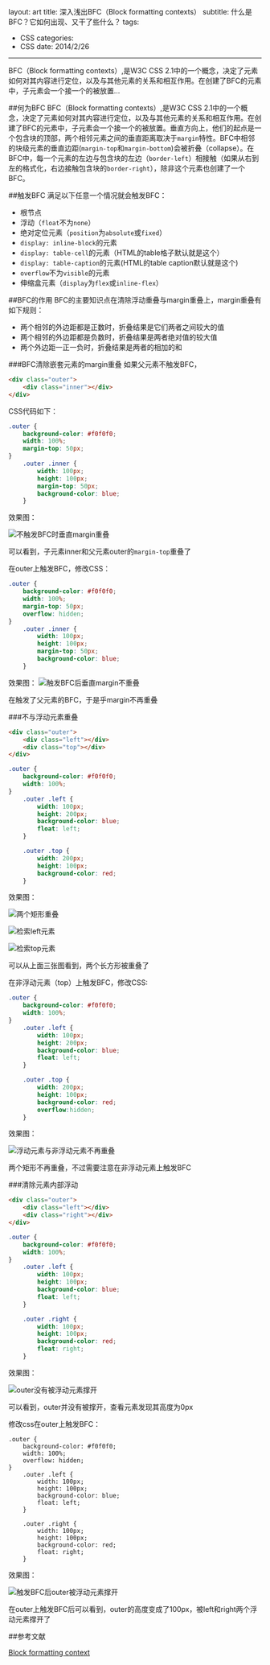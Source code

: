 layout: art
title: 深入浅出BFC（Block formatting contexts）
subtitle: 什么是BFC？它如何出现、又干了些什么？
tags: 
- CSS
categories: 
- CSS
date: 2014/2/26
---

BFC（Block formatting contexts）,是W3C CSS 2.1中的一个概念，决定了元素如何对其内容进行定位，以及与其他元素的关系和相互作用。在创建了BFC的元素中，子元素会一个接一个的被放置...

<!-- more -->

##何为BFC
BFC（Block formatting contexts）,是W3C CSS 2.1中的一个概念，决定了元素如何对其内容进行定位，以及与其他元素的关系和相互作用。在创建了BFC的元素中，子元素会一个接一个的被放置。垂直方向上，他们的起点是一个包含块的顶部，两个相邻元素之间的垂直距离取决于```margin```特性。BFC中相邻的块级元素的垂直边距(```margin-top```和```margin-bottom```)会被折叠（collapse）。在BFC中，每一个元素的左边与包含块的左边（```border-left```）相接触（如果从右到左的格式化，右边接触包含块的```border-right```），除非这个元素也创建了一个BFC。

##触发BFC
满足以下任意一个情况就会触发BFC：
* 根节点
* 浮动（```float```不为```none```）
* 绝对定位元素（```position```为```absolute```或```fixed```）
* ```display: inline-block```的元素
* ```display: table-cell```的元素（HTML的table格子默认就是这个）
* ```display: table-caption```的元素(HTML的table caption默认就是这个)
* ```overflow```不为```visible```的元素
* 伸缩盒元素（```display```为```flex```或```inline-flex```）

##BFC的作用
BFC的主要知识点在清除浮动重叠与margin重叠上，margin重叠有如下规则：
* 两个相邻的外边距都是正数时，折叠结果是它们两者之间较大的值
* 两个相邻的外边距都是负数时，折叠结果是两者绝对值的较大值
* 两个外边距一正一负时，折叠结果是两者的相加的和

###BFC清除嵌套元素的margin重叠
如果父元素不触发BFC，
```html
<div class="outer">
	<div class="inner"></div>
</div>
```
CSS代码如下：
```css
.outer {
	background-color: #f0f0f0;
	width: 100%;
	margin-top: 50px;
}
	.outer .inner {
		width: 100px;
		height: 100px;
		margin-top: 50px;
		background-color: blue;
	}
```

效果图：

![不触发BFC时垂直margin重叠](/img/BFC/1.png)

可以看到，子元素inner和父元素outer的```margin-top```重叠了

在outer上触发BFC，修改CSS：
```css
.outer {
	background-color: #f0f0f0;
	width: 100%;
	margin-top: 50px;
	overflow: hidden;
}
	.outer .inner {
		width: 100px;
		height: 100px;
		margin-top: 50px;
		background-color: blue;
	}
```

效果图：
![触发BFC后垂直margin不重叠](/img/BFC/2.png)

在触发了父元素的BFC，于是乎margin不再重叠

###不与浮动元素重叠
```html
<div class="outer">
	<div class="left"></div>
	<div class="top"></div>
</div>
```
```css
.outer {
	background-color: #f0f0f0;
	width: 100%;
}
	.outer .left {
		width: 100px;
		height: 200px;
		background-color: blue;
		float: left;
	}

	.outer .top {
		width: 200px;
		height: 100px;
		background-color: red;
	}
```

效果图：

![两个矩形重叠](/img/BFC/3.png)

![检索left元素](/img/BFC/4.png)

![检索top元素](/img/BFC/5.png)

可以从上面三张图看到，两个长方形被重叠了

在非浮动元素（top）上触发BFC，修改CSS:
```css
.outer {
	background-color: #f0f0f0;
	width: 100%;
}
	.outer .left {
		width: 100px;
		height: 200px;
		background-color: blue;
		float: left;
	}

	.outer .top {
		width: 200px;
		height: 100px;
		background-color: red;
		overflow:hidden;
	}
```

效果图：

![浮动元素与非浮动元素不再重叠](/img/BFC/6.png)

两个矩形不再重叠，不过需要注意在非浮动元素上触发BFC

###清除元素内部浮动
```html
<div class="outer">
	<div class="left"></div>
	<div class="right"></div>
</div>
```

```css
.outer {
	background-color: #f0f0f0;
	width: 100%;
}
	.outer .left {
		width: 100px;
		height: 100px;
		background-color: blue;
		float: left;
	}

	.outer .right {
		width: 100px;
		height: 100px;
		background-color: red;
		float: right;
	}
```
效果图：

![outer没有被浮动元素撑开](/img/BFC/7.png)

可以看到，outer并没有被撑开，查看元素发现其高度为0px

修改css在outer上触发BFC：
```
.outer {
	background-color: #f0f0f0;
	width: 100%;
	overflow: hidden;
}
	.outer .left {
		width: 100px;
		height: 100px;
		background-color: blue;
		float: left;
	}

	.outer .right {
		width: 100px;
		height: 100px;
		background-color: red;
		float: right;
	}
```
效果图：

![触发BFC后outer被浮动元素撑开](/img/BFC/8.png)

在outer上触发BFC后可以看到，outer的高度变成了100px，被left和right两个浮动元素撑开了

##参考文献

[Block formatting context](https://developer.mozilla.org/en-US/docs/Web/Guide/CSS/Block_formatting_context)








